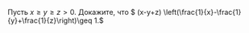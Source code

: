 Пусть $x \geq y \geq z>0$. Докажите, что   $  (x-y+z) \left(\frac{1}{x}-\frac{1}{y}+\frac{1}{z}\right)\geq 1.$